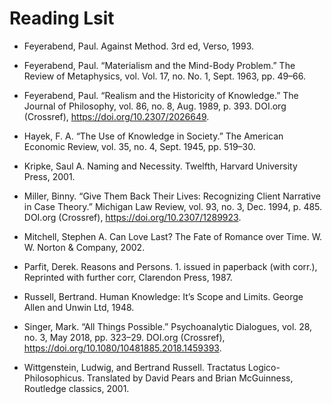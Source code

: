 # Reading Lsit

- Feyerabend, Paul. Against Method. 3rd ed, Verso, 1993.

- Feyerabend, Paul. “Materialism and the Mind-Body Problem.” The Review of Metaphysics, vol. Vol. 17, no. No. 1, Sept. 1963, pp. 49–66.

- Feyerabend, Paul. “Realism and the Historicity of Knowledge.” The Journal of Philosophy, vol. 86, no. 8, Aug. 1989, p. 393. DOI.org (Crossref), https://doi.org/10.2307/2026649.

- Hayek, F. A. “The Use of Knowledge in Society.” The American Economic Review, vol. 35, no. 4, Sept. 1945, pp. 519–30.

- Kripke, Saul A. Naming and Necessity. Twelfth, Harvard University Press, 2001.

- Miller, Binny. “Give Them Back Their Lives: Recognizing Client Narrative in Case Theory.” Michigan Law Review, vol. 93, no. 3, Dec. 1994, p. 485. DOI.org (Crossref), https://doi.org/10.2307/1289923.

- Mitchell, Stephen A. Can Love Last? The Fate of Romance over Time. W. W. Norton & Company, 2002.

- Parfit, Derek. Reasons and Persons. 1. issued in paperback (with corr.), Reprinted with further corr, Clarendon Press, 1987.

- Russell, Bertrand. Human Knowledge: It’s Scope and Limits. George Allen and Unwin Ltd, 1948.

- Singer, Mark. “All Things Possible.” Psychoanalytic Dialogues, vol. 28, no. 3, May 2018, pp. 323–29. DOI.org (Crossref), https://doi.org/10.1080/10481885.2018.1459393.

- Wittgenstein, Ludwig, and Bertrand Russell. Tractatus Logico-Philosophicus. Translated by David Pears and Brian McGuinness, Routledge classics, 2001.
